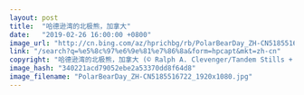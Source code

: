 ```yaml
---
layout: post
title:  "哈德逊湾的北极熊，加拿大"
date:   "2019-02-26 16:00:00 +0800"
image_url: "http://cn.bing.com/az/hprichbg/rb/PolarBearDay_ZH-CN5185516722_1920x1080.jpg"
link: "/search?q=%e5%8c%97%e6%9e%81%e7%86%8a&form=hpcapt&mkt=zh-cn"
copyright: "哈德逊湾的北极熊，加拿大 (© Ralph A. Clevenger/Tandem Stills + Motion)"
image_hash: "340221acd79052ebe2a53370dd8f64d8"
image_filename: "PolarBearDay_ZH-CN5185516722_1920x1080.jpg"
---
```

